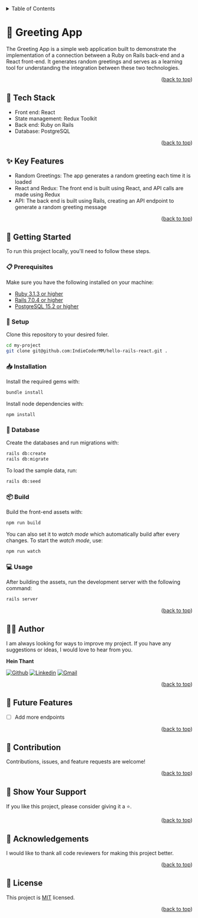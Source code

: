 <a name="readme-top"></a>
<details>
<summary>Table of Contents</summary>

- [👋 Greeting App](#-greeting-app)
  - [🧰 Tech Stack  ](#-tech-stack--)
  - [✨ Key Features  ](#-key-features--)
  - [📘 Getting Started  ](#-getting-started--)
    - [📋 Prerequisites](#-prerequisites)
    - [📂 Setup](#-setup)
    - [📥 Installation](#-installation)
    - [💾 Database](#-database)
    - [💻 Usage](#-usage)
  - [👨‍🚀 Author  ](#-author--)
  - [🎯 Future Features  ](#-future-features--)
  - [🤝 Contribution  ](#-contribution--)
  - [💖 Show Your Support  ](#-show-your-support--)
  - [🙏 Acknowledgements](#-acknowledgements)
  - [📜 License ](#-license-)
</details>

# 👋 Greeting App

The Greeting App is a simple web application built to demonstrate the implementation of a connection between a Ruby on Rails back-end and a React front-end. It generates random greetings and serves as a learning tool for understanding the integration between these two technologies.

<p align="right">(<a href="#readme-top">back to top</a>)</p>

## 🧰 Tech Stack  <a name="tech-stack"></a>

- Front end: React
- State management: Redux Toolkit
- Back end: Ruby on Rails
- Database: PostgreSQL

<p align="right">(<a href="#readme-top">back to top</a>)</p>

## ✨ Key Features  <a name="key-features"></a>

- Random Greetings: The app generates a random greeting each time it is loaded
- React and Redux: The front end is built using React, and API calls are made using Redux
- API: The back end is built using Rails, creating an API endpoint to generate a random greeting message

<p align="right">(<a href="#readme-top">back to top</a>)</p>


## 📘 Getting Started  <a name="getting-started"></a>

To run this project locally, you'll need to follow these steps.

### 📋 Prerequisites

Make sure you have the following installed on your machine:
- [Ruby 3.1.3 or higher](https://www.ruby-lang.org/en/)
- [Rails 7.0.4 or higher](https://rubyonrails.org/)
- [PostgreSQL 15.2 or higher](https://www.postgresql.org/)

### 📂 Setup

Clone this repository to your desired foler.

```sh
cd my-project
git clone git@github.com:IndieCoderMM/hello-rails-react.git .
```

### 📥 Installation

Install the required gems with:

```sh
bundle install
```

Install node dependencies with:

```sh
npm install
```

### 💾 Database

Create the databases and run migrations with:

```sh
rails db:create
rails db:migrate
```

To load the sample data, run:

```sh
rails db:seed
```

### 📦 Build

Build the front-end assets with:

```sh
npm run build
```

You can also set it to *watch mode* which automatically build after every changes. To start the *watch mode*, use:

```sh
npm run watch
```

### 💻 Usage

After building the assets, run the development server with the following command:

```sh
rails server
```

<p align="right">(<a href="#readme-top">back to top</a>)</p>

## 👨‍🚀 Author  <a name="author"></a>

I am always looking for ways to improve my project. If you have any suggestions or ideas, I would love to hear from you.

**Hein Thant**

[![Github](https://img.shields.io/badge/GitHub-673AB7?style=for-the-badge&logo=github&logoColor=white)](https://github.com/IndieCoderMM)
[![Linkedin](https://img.shields.io/badge/LinkedIn-0077B5?style=for-the-badge&logo=linkedin&logoColor=white)](https://linkedin.com/in/hthantoo)
[![Gmail](https://img.shields.io/badge/Gmail-D14836?style=for-the-badge&logo=gmail&logoColor=white)](mailto:hthant00chk@gmail.com)

<p align="right">(<a href="#readme-top">back to top</a>)</p>

## 🎯 Future Features  <a name="future-features"></a>

- [ ] Add more endpoints
 
<p align="right">(<a href="#readme-top">back to top</a>)</p>

## 🤝 Contribution  <a name="contribution"></a>

Contributions, issues, and feature requests are welcome! 

<p align="right">(<a href="#readme-top">back to top</a>)</p>

## 💖 Show Your Support  <a name="support"></a>

If you like this project, please consider giving it a ⭐.

<p align="right">(<a href="#readme-top">back to top</a>)</p>

## 🙏 Acknowledgements

I would like to thank all code reviewers for making this project better.

<p align="right">(<a href="#readme-top">back to top</a>)</p>

## 📜 License <a name="license"></a>

This project is [MIT](./LICENSE) licensed.

<p align="right">(<a href="#readme-top">back to top</a>)</p>
